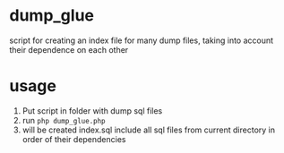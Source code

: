 # dump_glue
script for creating an index file for many dump files, taking into account their dependence on each other

# usage
1) Put script in folder with dump sql files
2) run ``` php dump_glue.php ```
3) will be created index.sql include all sql files from current directory in order of their dependencies
